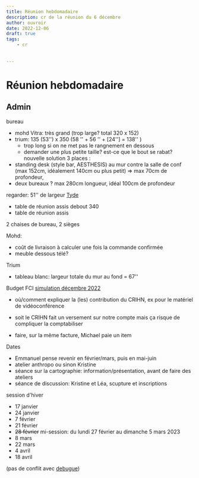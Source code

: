 ```yaml
---
title: Réunion hebdomadaire
description: cr de la réunion du 6 décembre
author: ouvroir
date: 2022-12-06
draft: true
tags:
    - cr
    
        
---
```


# Réunion hebdomadaire

## Admin

bureau
- mohd Vitra: très grand (trop large? total 320 x 152)
- trium: 135 (53'') x 350 (58 '' + 56 '' + [24''] = 138'' )
    - trop long si on ne met pas le rangnement en dessous
    - demander une plus petite taille? est-ce que le bout se rabat? 
    nouvelle solution 3 places :
- standing desk (style bar, AESTHESIS) au mur contre la salle de conf (max 152cm, idéalement 140cm ou plus petit) => max 70cm de profondeur,
- deux bureaux ? max 280cm longueur, idéal 100cm de profondeur

regarder: 51'' de largeur
[Tyde](https://www.vitra.com/fr-ca/office/product/details/tyde-2-workstations)
- table de réunion assis debout 340
- table de réunion assis 

2 chaises de bureau, 2 sièges

Mohd:
- coût de livraison à calculer une fois la commande confirmée
- meuble dessous télé? 


Trium
- tableau blanc: largeur totale du mur au fond = 67''


Budget FCI [simulation décembre 2022](https://docs.google.com/spreadsheets/d/1tUmSu7QUQqwSY4BqCYkzBZ-iP9XNmIsM/edit#gid=666821184)
- où/comment expliquer la (les) contribution du CRIHN, ex pour le matériel de vidéoconférence

- soit le CRIHN fait un versement sur notre compte mais ça risque de compliquer la comptabiliser
- faire, sur la même facture, Michael paie un item



Dates
- Emmanuel pense revenir en février/mars, puis en mai-juin
- atelier anthropo ou sinon Kristine
- séance sur la cartographie: information/présentation, avant de faire des ateliers
- séance de discussion: Kristine et Léa, scupture et inscriptions

session d'hiver

* 17 janvier
* 24 janvier
* 7 février
* 21 février
* ~~28 février~~ mi-session: du lundi 27 février au dimanche 5 mars 2023
* 8 mars
* 22 mars
* 4 avril
* 18 avril

(pas de conflit avec [debugue](https://debugue.ecrituresnumeriques.ca/))